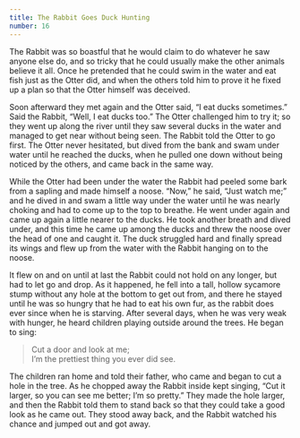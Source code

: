 ```yaml
---
title: The Rabbit Goes Duck Hunting
number: 16
---
```

The Rabbit was so boastful that he would claim to do whatever he saw anyone else do, and so tricky that he could usually make the other animals believe it all. Once he pretended that he could swim in the water and eat fish just as the Otter did, and when the others told him to prove it he fixed up a plan so that the Otter himself was deceived.

Soon afterward they met again and the Otter said, “I eat ducks sometimes.” Said the Rabbit, “Well, I eat ducks too.” The Otter challenged him to try it; so they went up along the river until they saw several ducks in the water and managed to get near without being seen. The Rabbit told the Otter to go first. The Otter never hesitated, but dived from the bank and swam under water until he reached the ducks, when he pulled one down without being noticed by the others, and came back in the same way.

While the Otter had been under the water the Rabbit had peeled some bark from a sapling and made himself a noose. “Now,” he said, “Just watch me;” and he dived in and swam a little way under the water until he was nearly choking and had to come up to the top to breathe. He went under again and came up again a little nearer to the ducks. He took another breath and dived under, and this time he came up among the ducks and threw the noose over the head of one and caught it. The duck struggled hard and finally spread its wings and flew up from the water with the Rabbit hanging on to the noose.

It flew on and on until at last the Rabbit could not hold on any longer, but had to let go and drop. As it happened, he fell into a tall, hollow sycamore stump without any hole at the bottom to get out from, and there he stayed until he was so hungry that he had to eat his own fur, as the rabbit does ever since when he is starving. After several days, when he was very weak with hunger, he heard children playing outside around the trees. He began to sing:

  > Cut a door and look at me;<br />
  > I’m the prettiest thing you ever did see.

The children ran home and told their father, who came and began to cut a hole in the tree. As he chopped away the Rabbit inside kept singing, “Cut it larger, so you can see me better; I’m so pretty.” They made the hole larger, and then the Rabbit told them to stand back so that they could take a good look as he came out. They stood away back, and the Rabbit watched his chance and jumped out and got away.
